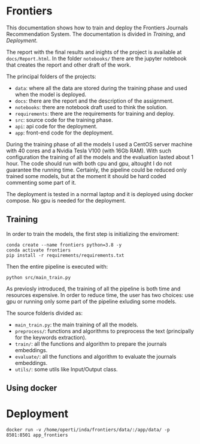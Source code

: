 # Frontiers

This documentation shows how to train and deploy the Frontiers Journals Recommendation System. The documentation is divided in *Training*, and *Deployment*.

The report with the final results and inights of the project is available at `docs/Report.html`. In the folder `notebooks/` there are the jupyter notebook that creates the report and other draft of the work.

The principal folders of the projects:
- `data`: where all the data are stored during the training phase and used when the model is deployed.
- `docs`: there are the report and the description of the assignment.
- `notebooks`: there are notebook draft used to think the solution.
- `requirements`: there are the requirements for training and deploy.
- `src`: source code for the training phase.
- `api`: api code for the deployment.
- `app`: front-end code for the deployment.

During the training phase of all the models I used a CentOS server machine with 40 cores and a Nvidia Tesla V100 (with 16Gb RAM). With such configuration the training of all the models and the evaluation lasted about 1 hour. The code should run with both cpu and gpu, altought I do not guarantee the running time. Certainly, the pipeline could be reduced only trained some models, but at the moment it should be hard coded commenting some part of it.

The deployment is tested in a normal laptop and it is deployed using docker compose. No gpu is needed for the deployment.

## Training

In order to train the models, the first step is initializing the enviroment:
```
conda create --name frontiers python=3.8 -y
conda activate frontiers
pip install -r requirements/requirements.txt
```

Then the entire pipeline is executed with:
```
python src/main_train.py
```
As previosly introduced, the training of all the pipeline is both time and resources expensive. In order to reduce time, the user has two choices: use gpu or running only some part of the pipeline exluding some models. 

The source folderis divided as:
- `main_train.py`: the main training of all the models.
- `preprocess/`: functions and algorithms to preprocess the text (principally for the keywords extraction).
- `train/`: all the functions and algorithm to prepare the journals embeddings.
- `evaluate/`: all the functions and algorithm to evaluate the journals embeddings.
- `utils/`: some utils like Input/Output class.

## Using docker

# Deployment

```
docker run -v /home/operti/inda/frontiers/data/:/app/data/ -p 8501:8501 app_frontiers
```

